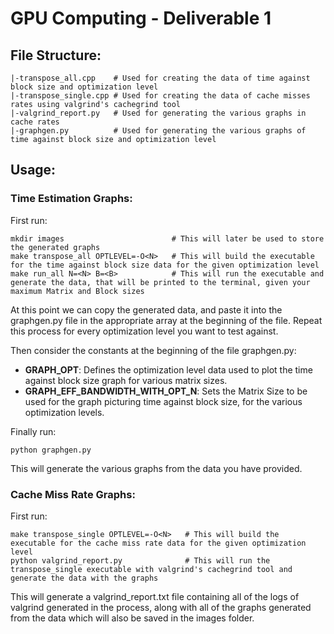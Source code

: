 # GPU Computing - Deliverable 1

## File Structure:
```
|-transpose_all.cpp    # Used for creating the data of time against block size and optimization level
|-transpose_single.cpp # Used for creating the data of cache misses rates using valgrind's cachegrind tool
|-valgrind_report.py   # Used for generating the various graphs in cache rates
|-graphgen.py          # Used for generating the various graphs of time against block size and optimization level
```
## Usage:

### Time Estimation Graphs:

First run:
```
mkdir images                        # This will later be used to store the generated graphs
make transpose_all OPTLEVEL=-O<N>   # This will build the executable for the time against block size data for the given optimization level
make run_all N=<N> B=<B>            # This will run the executable and generate the data, that will be printed to the terminal, given your maximum Matrix and Block sizes
```
At this point we can copy the generated data, and paste it into the graphgen.py file in the appropriate array at the beginning of the file.
Repeat this process for every optimization level you want to test against.

Then consider the constants at the beginning of the file graphgen.py:
- **GRAPH_OPT**: Defines the optimization level data used to plot the time against block size graph for various matrix sizes.
- **GRAPH_EFF_BANDWIDTH_WITH_OPT_N**: Sets the Matrix Size to be used for the graph picturing time against block size, for the various optimization levels.

Finally run:
```
python graphgen.py
```
This will generate the various graphs from the data you have provided.

### Cache Miss Rate Graphs:

First run:
```
make transpose_single OPTLEVEL=-O<N>   # This will build the executable for the cache miss rate data for the given optimization level
python valgrind_report.py              # This will run the transpose_single executable with valgrind's cachegrind tool and generate the data with the graphs
```
This will generate a valgrind_report.txt file containing all of the logs of valgrind generated in the process,
along with all of the graphs generated from the data which will also be saved in the images folder.

